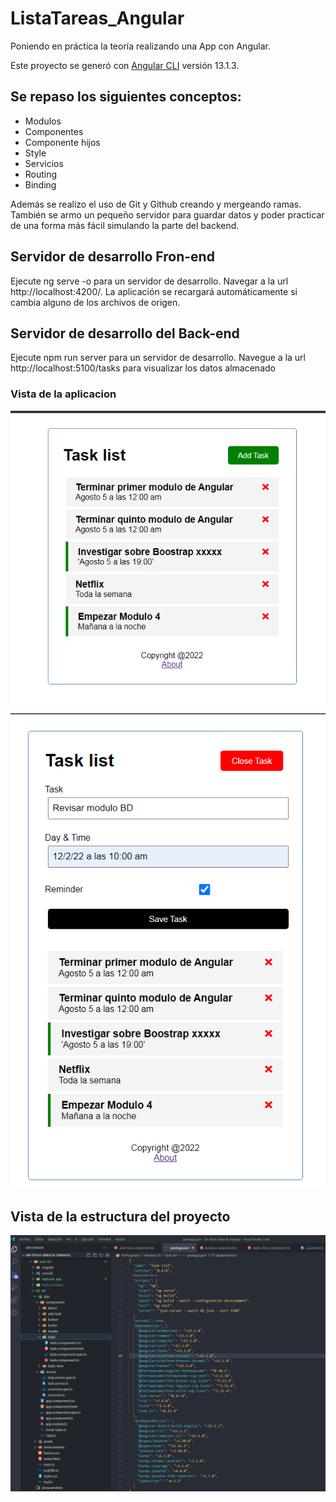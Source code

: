 
# ListaTareas_Angular
Poniendo en práctica la teoría realizando una App con Angular.

Este proyecto se generó con [Angular CLI](https://github.com/angular/angular-cli) versión 13.1.3.

## Se repaso los siguientes conceptos:
- Modulos
- Componentes
- Componente hijos
- Style
- Servicios
- Routing
- Binding
 
Además se realizo el uso de Git y Github creando y mergeando ramas. También se armo un pequeño servidor para guardar datos y poder practicar de una forma más fácil simulando la parte del backend.

## Servidor de desarrollo Fron-end
Ejecute ng serve -o para un servidor de desarrollo. Navegar a la url http://localhost:4200/. La aplicación se recargará automáticamente si cambia alguno de los archivos de origen.
## Servidor de desarrollo del Back-end
Ejecute npm run server para un servidor de desarrollo. Navegue a la url http://localhost:5100/tasks para visualizar los datos almacenado

### Vista de la aplicacion

<img src="https://github.com/IngAlarcon/ListaTareas_Angular/blob/main/capturas_app/LIstaDeTareas.png"/>
<img src="https://github.com/IngAlarcon/ListaTareas_Angular/blob/main/capturas_app/Lista%20de%20Tereas.png"/>

## Vista de la estructura del proyecto

<img src="https://github.com/IngAlarcon/ListaTareas_Angular/blob/main/capturas_app/Estructura%20lista%20Tareas.png"/>
